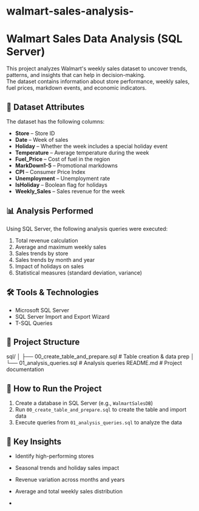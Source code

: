 # walmart-sales-analysis-
# Walmart Sales Data Analysis (SQL Server)

This project analyzes Walmart's weekly sales dataset to uncover trends, patterns, and insights that can help in decision-making.  
The dataset contains information about store performance, weekly sales, fuel prices, markdown events, and economic indicators.

## 📂 Dataset Attributes
The dataset has the following columns:
- **Store** – Store ID
- **Date** – Week of sales
- **Holiday** – Whether the week includes a special holiday event
- **Temperature** – Average temperature during the week
- **Fuel_Price** – Cost of fuel in the region
- **MarkDown1-5** – Promotional markdowns
- **CPI** – Consumer Price Index
- **Unemployment** – Unemployment rate
- **IsHoliday** – Boolean flag for holidays
- **Weekly_Sales** – Sales revenue for the week

## 📊 Analysis Performed
Using SQL Server, the following analysis queries were executed:
1. Total revenue calculation
2. Average and maximum weekly sales
3. Sales trends by store
4. Sales trends by month and year
5. Impact of holidays on sales
6. Statistical measures (standard deviation, variance)

## 🛠 Tools & Technologies
- Microsoft SQL Server
- SQL Server Import and Export Wizard
- T-SQL Queries

## 📁 Project Structure
sql/
│ ├── 00_create_table_and_prepare.sql # Table creation & data prep
│ └── 01_analysis_queries.sql # Analysis queries
README.md # Project documentation

## 🚀 How to Run the Project
1. Create a database in SQL Server (e.g., `WalmartSalesDB`)
2. Run `00_create_table_and_prepare.sql` to create the table and import data
3. Execute queries from `01_analysis_queries.sql` to analyze the data

## 📌 Key Insights
- Identify high-performing stores
- Seasonal trends and holiday sales impact
- Revenue variation across months and years
- Average and total weekly sales distribution


-

